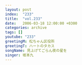 ```yaml
---
layout: post
index:  "233"
title:  "vol.233"
date:   2006-03-18 12:00:00 +0300
categories: archive
tags: []
youtube: "233"
greetingM: 松ちゃん区役所
greetingT: ハートのタカス
songName: 見上げてごらん夜の星を
singer: 坂本九
---
```

